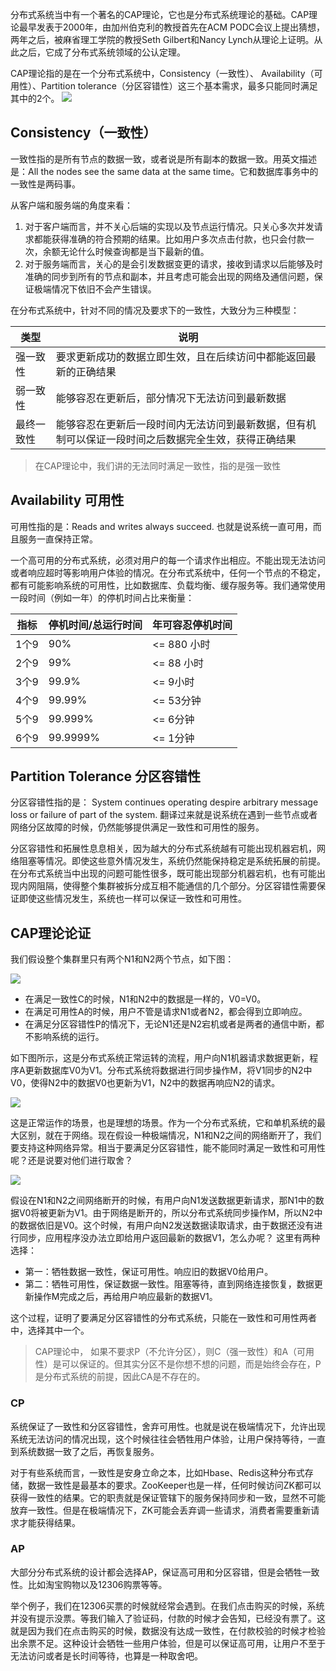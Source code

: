 分布式系统当中有一个著名的CAP理论，它也是分布式系统理论的基础。CAP理论最早发表于2000年，由加州伯克利的教授首先在ACM PODC会议上提出猜想，两年之后，被麻省理工学院的教授Seth Gilbert和Nancy Lynch从理论上证明。从此之后，它成了分布式系统领域的公认定理。

CAP理论指的是在一个分布式系统中，Consistency（一致性）、 Availability（可用性）、Partition tolerance（分区容错性）这三个基本需求，最多只能同时满足其中的2个。
![](https://tva1.sinaimg.cn/large/007S8ZIlgy1gjvlgdk7k8j30m80m879u.jpg)

## Consistency（一致性）

一致性指的是所有节点的数据一致，或者说是所有副本的数据一致。用英文描述是：All the nodes see the same data at the same time。它和数据库事务中的一致性是两码事。

从客户端和服务端的角度来看：

1. 对于客户端而言，并不关心后端的实现以及节点运行情况。只关心多次并发请求都能获得准确的符合预期的结果。比如用户多次点击付款，也只会付款一次，余额无论什么时候查询都是当下最新的值。
2. 对于服务端而言，关心的是会引发数据变更的请求，接收到请求以后能够及时准确的同步到所有的节点和副本，并且考虑可能会出现的网络及通信问题，保证极端情况下依旧不会产生错误。

在分布式系统中，针对不同的情况及要求下的一致性，大致分为三种模型：

类型 | 说明 
--- | ---
强一致性 | 要求更新成功的数据立即生效，且在后续访问中都能返回最新的正确结果
弱一致性 | 能够容忍在更新后，部分情况下无法访问到最新数据
最终一致性 | 能够容忍在更新后一段时间内无法访问到最新数据，但有机制可以保证一段时间之后数据完全生效，获得正确结果

> 在CAP理论中，我们讲的无法同时满足一致性，指的是强一致性
> 

##   Availability 可用性  

可用性指的是：Reads and writes always succeed. 也就是说系统一直可用，而且服务一直保持正常。

一个高可用的分布式系统，必须对用户的每一个请求作出相应。不能出现无法访问或者响应超时等影响用户体验的情况。在分布式系统中，任何一个节点的不稳定，都有可能影响系统的可用性，比如数据库、负载均衡、缓存服务等。我们通常使用一段时间（例如一年）的停机时间占比来衡量：

指标 | 停机时间/总运行时间 | 年可容忍停机时间
--- | --- | ---
1个9 | 90% | <= 880 小时
2个9 | 99% | <= 88 小时
3个9 | 99.9% | <= 9小时
4个9 | 99.99% | <= 53分钟
5个9 | 99.999% | <= 6分钟
6个9 | 99.9999% | <= 1分钟

## Partition Tolerance 分区容错性  

分区容错性指的是： System continues operating despire arbitrary message loss or failure of part of the system. 翻译过来就是说系统在遇到一些节点或者网络分区故障的时候，仍然能够提供满足一致性和可用性的服务。

分区容错性和拓展性息息相关，因为越大的分布式系统越有可能出现机器宕机，网络阻塞等情况。即使这些意外情况发生，系统仍然能保持稳定是系统拓展的前提。在分布式系统当中出现的问题可能性很多，既可能出现部分机器宕机，也有可能出现内网阻隔，使得整个集群被拆分成互相不能通信的几个部分。分区容错性需要保证即使这些情况发生，系统也一样可以保证一致性和可用性。

## CAP理论论证

我们假设整个集群里只有两个N1和N2两个节点，如下图：

![](https://tva1.sinaimg.cn/large/007S8ZIlgy1gjvm55ys4pj305o06odfy.jpg)

* 在满足一致性C的时候，N1和N2中的数据是一样的，V0=V0。
* 在满足可用性A的时候，用户不管是请求N1或者N2，都会得到立即响应。
* 在满足分区容错性P的情况下，无论N1还是N2宕机或者是两者的通信中断，都不影响系统的运行。

如下图所示，这是分布式系统正常运转的流程，用户向N1机器请求数据更新，程序A更新数据库V0为V1。分布式系统将数据进行同步操作M，将V1同步的N2中V0，使得N2中的数据V0也更新为V1，N2中的数据再响应N2的请求。

![](https://tva1.sinaimg.cn/large/007S8ZIlgy1gjvm9k801ej30h306r3zr.jpg)

这是正常运作的场景，也是理想的场景。作为一个分布式系统，它和单机系统的最大区别，就在于网络。现在假设一种极端情况，N1和N2之间的网络断开了，我们要支持这种网络异常。相当于要满足分区容错性，能不能同时满足一致性和可用性呢？还是说要对他们进行取舍？

![](https://tva1.sinaimg.cn/large/007S8ZIlgy1gjvmb1oa73j30h706vjss.jpg)

假设在N1和N2之间网络断开的时候，有用户向N1发送数据更新请求，那N1中的数据V0将被更新为V1。由于网络是断开的，所以分布式系统同步操作M，所以N2中的数据依旧是V0。这个时候，有用户向N2发送数据读取请求，由于数据还没有进行同步，应用程序没办法立即给用户返回最新的数据V1，怎么办呢？
这里有两种选择：

* 第一：牺牲数据一致性，保证可用性。响应旧的数据V0给用户。
* 第二：牺牲可用性，保证数据一致性。阻塞等待，直到网络连接恢复，数据更新操作M完成之后，再给用户响应最新的数据V1。

这个过程，证明了要满足分区容错性的分布式系统，只能在一致性和可用性两者中，选择其中一个。

> CAP理论中， 如果不要求P（不允许分区），则C（强一致性）和A（可用性）是可以保证的。但其实分区不是你想不想的问题，而是始终会存在，P是分布式系统的前提，因此CA是不存在的。

### CP

系统保证了一致性和分区容错性，舍弃可用性。也就是说在极端情况下，允许出现系统无法访问的情况出现，这个时候往往会牺牲用户体验，让用户保持等待，一直到系统数据一致了之后，再恢复服务。

对于有些系统而言，一致性是安身立命之本，比如Hbase、Redis这种分布式存储，数据一致性是最基本的要求。ZooKeeper也是一样，任何时候访问ZK都可以获得一致性的结果。它的职责就是保证管辖下的服务保持同步和一致，显然不可能放弃一致性。但是在极端情况下，ZK可能会丢弃调一些请求，消费者需要重新请求才能获得结果。

### AP

大部分分布式系统的设计都会选择AP，保证高可用和分区容错，但是会牺牲一致性。比如淘宝购物以及12306购票等等。

举个例子，我们在12306买票的时候就经常会遇到。在我们点击购买的时候，系统并没有提示没票。等我们输入了验证码，付款的时候才会告知，已经没有票了。这就是因为我们在点击购买的时候，数据没有达成一致性，在付款校验的时候才检验出余票不足。这种设计会牺牲一些用户体验，但是可以保证高可用，让用户不至于无法访问或者是长时间等待，也算是一种取舍吧。